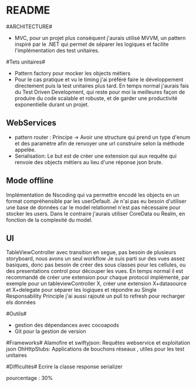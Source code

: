 # README #

#ARCHITECTURE#
- MVC, pour un projet plus conséquent j'aurais utilisé MVVM, un pattern inspiré par le .NET qui permet de séparer les logiques et facilite l'implémentation des test unitaires.

#Tets unitaires#
- Pattern factory pour mocker les objects métiers
- Pour le cas pratique et vu le timing j'ai préféré faire le développement directement puis la test unitaires plus tard. En temps normal j'aurais fais du Test Driven Development, qui reste pour moi la meilleures façon de produire du code scalable et robuste, et de garder une productivité exponentielle durant un projet.

## WebServices ##
- pattern router : Principe -> Avoir une structure qui prend un type d'enum et des paramètre afin de renvoyer une url construire selon la méthode appelée.
- Serialisation: Le but est de créer une extension qui aux requête qui renvoie des objects métiers au lieu d'une réponse json brute.

## Mode offline ##
Implémentation de Nscoding qui va permettre encodé les objects en un format compréhensible par les userDefault. Je n'ai pas eu besoin d'utiliser une base de données car le model relationnel n'est pas nécessaire pour stocker les users. Dans le contraire j'aurais utiliser CoreData ou Realm, en fonction de la complexité du model.

## UI ##
TableViewController avec transition en segue, pas besoin de plusieurs storyboard, nous avons un seul workflow
Je suis parti sur des vues assez basiques, donc pas besoin de créer des sous classes pour les cellules, ou des presentations control pour découper les vues.
En temps normal il est recommandé de créer une extension pour chaque protocol implémenté, par exemple pour un tableviewController X, créer une extension X+datasource et X+delegate pour séparer les logiques et répondre au Single Responsability Principle
j'ai aussi rajouté un pull to refresh pour recharger els données

#Outils#
- gestion des dépendances avec cocoapods
- Git pour la gestion de version


#Frameworks#
Alamofire et swiftyjson: Requêtes webservice et exploitation json
OhHttpStubs: Applications de bouchons réseaux , utiles pour les test unitaires
       

#Difficultés#
Ecrire la classe response serializer

pourcentage : 30%